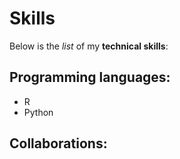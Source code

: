 # Skills

Below is the _list_ of my **technical skills**:
## Programming languages:
- R
- Python

## Collaborations:
